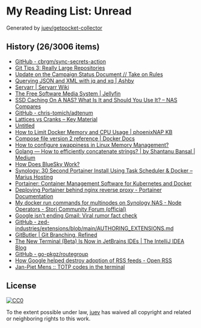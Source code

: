 # My Reading List: Unread

Generated by [juev/getpocket-collector](https://github.com/juev/getpocket-collector)

## History (26/3006 items)

- [GitHub - cbrgm/sync-secrets-action](https://github.com/cbrgm/sync-secrets-action)
- [Git Tips 3: Really Large Repositories](https://blog.gitbutler.com/git-tips-3-really-large-repositories/)
- [Update on the Campaign Status Document // Take on Rules](https://takeonrules.com/2024/02/23/update-on-the-campaign-status-document/)
- [Querying JSON and XML with jq and xq | Ashby](https://www.ashbyhq.com/blog/engineering/jq-and-yq)
- [Servarr | Servarr Wiki](https://wiki.servarr.com)
- [The Free Software Media System | Jellyfin](https://jellyfin.org)
- [SSD Caching On A NAS? What Is It and Should You Use It? – NAS Compares](https://nascompares.com/2021/09/17/ssd-caching-on-a-nas-what-is-it-and-should-you-use-it/)
- [GitHub - chris-tomich/adtenum](https://github.com/chris-tomich/adtenum)
- [Lattices vs Cranks – Key Material](https://keymaterial.net/2024/02/24/lattices-vs-cranks/)
- [Untitled](https://baeldung.com/ops/docker-memory-limit)
- [How to Limit Docker Memory and CPU Usage | phoenixNAP KB](https://phoenixnap.com/kb/docker-memory-and-cpu-limit)
- [Compose file version 2 reference | Docker Docs](https://docs.docker.com/compose/compose-file/compose-file-v2/)
- [How to configure swappiness in Linux Memory Management?](https://unix.stackexchange.com/questions/265713/how-to-configure-swappiness-in-linux-memory-management)
- [Golang — How to efficiently concatenate strings? | by Shantanu Bansal | Medium](https://shantanubansal.medium.com/golang-how-to-efficiently-concatenate-strings-f2e51564f8d)
- [How Does BlueSky Work?](https://steveklabnik.com/writing/how-does-bluesky-work)
- [Synology: 30 Second Portainer Install Using Task Scheduler & Docker – Marius Hosting](https://mariushosting.com/synology-30-second-portainer-install-using-task-scheduler-docker/)
- [Portainer: Container Management Software for Kubernetes and Docker](https://www.portainer.io/)
- [Deploying Portainer behind nginx reverse proxy - Portainer Documentation](https://docs.portainer.io/advanced/reverse-proxy/nginx)
- [My docker run commands for multinodes on Synology NAS - Node Operators - Storj Community Forum (official)](https://forum.storj.io/t/my-docker-run-commands-for-multinodes-on-synology-nas/22034)
- [Google isn't ending Gmail: Viral rumor fact check](https://qz.com/google-gmail-viral-rumor-fact-check-1851281165)
- [GitHub - zed-industries/extensions/blob/main/AUTHORING_EXTENSIONS.md](https://github.com/zed-industries/extensions/blob/main/AUTHORING_EXTENSIONS.md)
- [GitButler | Git Branching, Refined](https://gitbutler.com)
- [The New Terminal (Beta) Is Now in JetBrains IDEs | The IntelliJ IDEA Blog](https://blog.jetbrains.com/idea/2024/02/the-new-terminal-beta-is-now-in-jetbrains-ides/)
- [GitHub - go-pkgz/routegroup](https://github.com/go-pkgz/routegroup)
- [How Google helped destroy adoption of RSS feeds - Open RSS](https://openrss.org/blog/how-google-helped-destroy-adoption-of-rss-feeds)
- [Jan-Piet Mens :: TOTP codes in the terminal](https://jpmens.net/2024/02/23/totp-codes-in-the-terminal/)

## License

[![CC0](https://mirrors.creativecommons.org/presskit/buttons/88x31/svg/cc-zero.svg)](https://creativecommons.org/publicdomain/zero/1.0/)

To the extent possible under law, [juev](https://github.com/juev) has waived all copyright and related or neighboring rights to this work.
